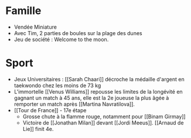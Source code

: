 # Famille
- Vendée Miniature
- Avec Tim, 2 parties de boules sur la plage des dunes
- Jeu de société : Welcome to the moon.
# Sport
- Jeux Universitaires : [[Sarah Chaari]] décroche la médaille d'argent en taekwondo chez les moins de 73 kg
- L'immortelle [[Venus Williams]] repousse les limites de la longévité en gagnant un match à 45 ans, elle est la 2e joueuse la plus âgée à remporter un match après [[Martina Navratilova]].
- [[Tour de France]] - 17e étape
	- Grosse chute à la flamme rouge, notamment pour [[Binam Girmay]]
	- Victoire de [[Jonathan Milan]] devant [[Jordi Meeus]]. [[Arnaud de Lie]] finit 4e.
 
